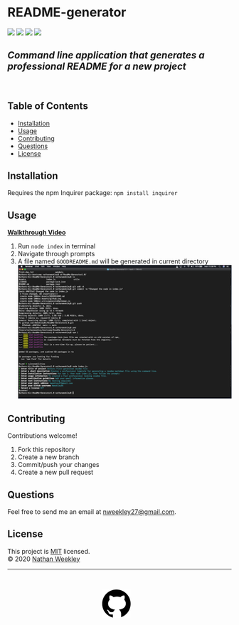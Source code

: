 # README-generator

<div>
<img src='https://img.shields.io/github/license/Nweekley84/README-generator'>  
<img src='https://img.shields.io/github/repo-size/Nweekley84/README-generator'>  
<img src='https://img.shields.io/github/languages/top/Nweekley84/README-generator'>
<img src='https://img.shields.io/github/last-commit/Nweekley84/ReadMe-Generator1.0'>
</div>

## _Command line application that generates a professional README for a new project_
<br>

## Table of Contents  

* [Installation](#Installation)  
* [Usage](#Usage)  
* [Contributing](#Contributing)   
* [Questions](#Questions)
* [License](#License)

## Installation  

Requires the npm Inquirer package:  `npm install inquirer`

## Usage  

**[Walkthrough Video](https://drive.google.com/file/d/1gPCJ_dqIpMakoYbMYaE8mSal5wnxktWe/view?usp=drive_link)**

1. Run `node index` in terminal  
2. Navigate through prompts  
3. A file named `GOODREADME.md` will be generated in current directory  
![Demo-generated](./Assets/Screenshots/generated.png)

## Contributing  

Contributions welcome!
1. Fork this repository  
2. Create a new branch  
3. Commit/push your changes  
4. Create a new pull request  

## Questions  
Feel free to send me an email at nweekley27@gmail.com.  

## License
This project is [MIT](https://github.com/Nweekley84/ReadMe-Generator1.0/blob/main/LICENSE) licensed.  
© 2020 [Nathan Weekley](https://github.com/Nweekley84)  

---
<br>

<div align="center">

[![github](Assets/github.svg)](https://github.com/Nweekley84) 

</div>